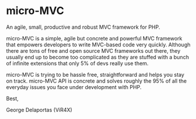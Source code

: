 # micro-MVC
An agile, small, productive and robust MVC framework for PHP.

micro-MVC is a simple, agile but concrete and powerful MVC framework that empowers developers to write 
MVC-based code very quickly. Although there are tons of free and open source MVC frameworks out there, they 
usually end up to become too complicated as they are stuffed with a bunch of infinite extensions that only 
5% of devs really use them.

micro-MVC is trying to be hassle free, straightforward and helps you stay on track. micro-MVC API is concrete 
and solves roughly the 95% of all the everyday issues you face under development with PHP.


Best,

George Delaportas (ViR4X)
